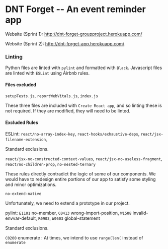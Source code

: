 # DNT Forget -- An event reminder app

Website (Sprint 1): http://dnt-forget-groupproject.herokuapp.com/

Website (Sprint 2): http://dnt-fprget-app.herokuapp.com/

### Linting

Python files are linted with `pylint` and formatted with `Black`. Javascript files are linted with `ESLint` using Airbnb rules.

#### Files excluded

`setupTests.js`, `reportWebVitals.js`, `index.js`

These three files are included with `Create React app`, and so linting these is not required. If they are modified, they will need to be linted.

#### Excluded Rules

ESLint:
`react/no-array-index-key`, `react-hooks/exhaustive-deps`, `react/jsx-filename-extension`, 

Standard exclusions.

`react/jsx-no-constructed-context-values`, `react/jsx-no-useless-fragment`, `react/no-children-prop`, `no-nested-ternary`

These rules directly contradict the logic of some of our components. We would have to redesign entire portions of our app to satisfy some styling and minor optimizations.

`no-extend-native`

Unfortunately, we need to extend a prototype in our project.

pylint:
`E1101` no-member, `C0413` wrong-import-position, `W1508` invalid-envvar-default, `R0903`, `W0603` global-statement

Standard exclusions.

`C0200` enumerate : At times, we intend to use `range(len(` instead of `enumerate`
